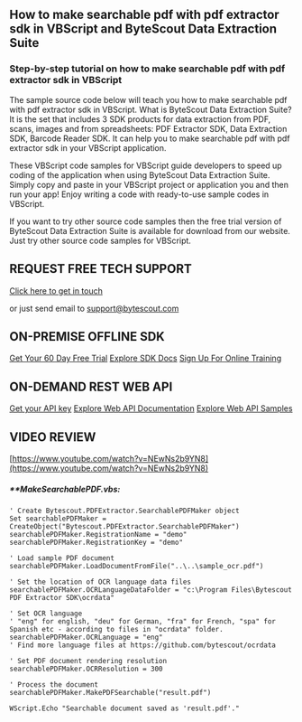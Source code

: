 ## How to make searchable pdf with pdf extractor sdk in VBScript and ByteScout Data Extraction Suite

### Step-by-step tutorial on how to make searchable pdf with pdf extractor sdk in VBScript

The sample source code below will teach you how to make searchable pdf with pdf extractor sdk in VBScript. What is ByteScout Data Extraction Suite? It is the set that includes 3 SDK products for data extraction from PDF, scans, images and from spreadsheets: PDF Extractor SDK, Data Extraction SDK, Barcode Reader SDK. It can help you to make searchable pdf with pdf extractor sdk in your VBScript application.

 These VBScript code samples for VBScript guide developers to speed up coding of the application when using ByteScout Data Extraction Suite.  Simply copy and paste in your VBScript project or application you and then run your app! Enjoy writing a code with ready-to-use sample codes in VBScript.

If you want to try other source code samples then the free trial version of ByteScout Data Extraction Suite is available for download from our website. Just try other source code samples for VBScript.

## REQUEST FREE TECH SUPPORT

[Click here to get in touch](https://bytescout.zendesk.com/hc/en-us/requests/new?subject=ByteScout%20Data%20Extraction%20Suite%20Question)

or just send email to [support@bytescout.com](mailto:support@bytescout.com?subject=ByteScout%20Data%20Extraction%20Suite%20Question) 

## ON-PREMISE OFFLINE SDK 

[Get Your 60 Day Free Trial](https://bytescout.com/download/web-installer?utm_source=github-readme)
[Explore SDK Docs](https://bytescout.com/documentation/index.html?utm_source=github-readme)
[Sign Up For Online Training](https://academy.bytescout.com/)


## ON-DEMAND REST WEB API

[Get your API key](https://pdf.co/documentation/api?utm_source=github-readme)
[Explore Web API Documentation](https://pdf.co/documentation/api?utm_source=github-readme)
[Explore Web API Samples](https://github.com/bytescout/ByteScout-SDK-SourceCode/tree/master/PDF.co%20Web%20API)

## VIDEO REVIEW

[https://www.youtube.com/watch?v=NEwNs2b9YN8](https://www.youtube.com/watch?v=NEwNs2b9YN8)




<!-- code block begin -->

##### ****MakeSearchablePDF.vbs:**
    
```
' Create Bytescout.PDFExtractor.SearchablePDFMaker object
Set searchablePDFMaker = CreateObject("Bytescout.PDFExtractor.SearchablePDFMaker")
searchablePDFMaker.RegistrationName = "demo"
searchablePDFMaker.RegistrationKey = "demo"

' Load sample PDF document
searchablePDFMaker.LoadDocumentFromFile("..\..\sample_ocr.pdf")

' Set the location of OCR language data files
searchablePDFMaker.OCRLanguageDataFolder = "c:\Program Files\Bytescout PDF Extractor SDK\ocrdata"
			
' Set OCR language
' "eng" for english, "deu" for German, "fra" for French, "spa" for Spanish etc - according to files in "ocrdata" folder.
searchablePDFMaker.OCRLanguage = "eng"  
' Find more language files at https://github.com/bytescout/ocrdata

' Set PDF document rendering resolution
searchablePDFMaker.OCRResolution = 300

' Process the document
searchablePDFMaker.MakePDFSearchable("result.pdf")

WScript.Echo "Searchable document saved as 'result.pdf'."
```

<!-- code block end -->